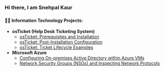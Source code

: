 <h3>Hi there, I am Snehpal Kaur<h3>

<h4>👨‍💻 Information Technology Projects:</h4>
  
- <b>osTicket (Help Desk Ticketing System)</b>
  - [osTicket: Prerequisites and Installation](https://github.com/snehpalkaur/osticket-prereqs)
  - [osTicket: Post-Installation Configuration](https://github.com/snehpalkaur/post-install-config)
  - [osTicket: Ticket Lifecycle Examples](https://github.com/snehpalkaur/ticket-lifecycle)
- <b>Microsoft Azure</b>
  - [Configuring On-premises Active Directory within Azure VMs](https://github.com/snehpalkaur/configure-ad)
  - [Network Security Groups (NSGs) and Inspecting Network Protocols](https://github.com/snehpalkaur/azure-network-protocols)


